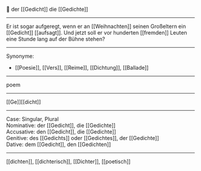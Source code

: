 🔵 der [[Gedicht]]
die [[Gedichte]]

---
 Er ist sogar aufgeregt, wenn er an [[Weihnachten]] seinen Großeltern ein [[Gedicht]] [[aufsagt]]. Und jetzt soll er vor hunderten [[fremden]] Leuten eine Stunde lang auf der Bühne stehen? 


---
Synonyme:
- [[Poesie]], [[Vers]], [[Reime]], [[Dichtung]], [[Ballade]]

---
poem

---
[[Ge]][[dicht]]

---
Case: Singular, Plural  
Nominative: der [[Gedicht]], die [[Gedichte]]  
Accusative: den [[Gedicht]], die [[Gedichte]]  
Genitive: des [[Gedichts]] oder [[Gedichtes]], der [[Gedichte]]  
Dative: dem [[Gedicht]], den [[Gedichten]] 

---
[[dichten]], [[dichterisch]], [[Dichter]], [[poetisch]]